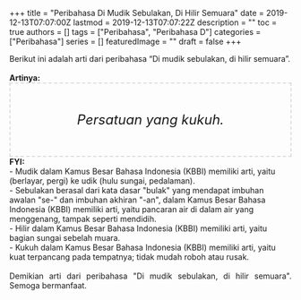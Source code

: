 +++
title = "Peribahasa Di Mudik Sebulakan, Di Hilir Semuara"
date = 2019-12-13T07:07:00Z
lastmod = 2019-12-13T07:07:22Z
description = ""
toc = true
authors = []
tags = ["Peribahasa", "Peribahasa D"]
categories = ["Peribahasa"]
series = []
featuredImage = ""
draft = false
+++

<div dir="ltr" style="text-align: left;" trbidi="on"><div style="text-align: justify;">Berikut ini adalah arti dari peribahasa “Di mudik sebulakan, di hilir semuara”.</div><br /><div style="text-align: justify;"><b>Artinya:</b></div><div style="border: 2px dashed #ddd; font-size: 24px; height: auto; margin: 0 auto; padding: 50px; text-align: center; width: auto;"><i>Persatuan yang kukuh.</i></div><b>FYI:</b><br />- Mudik dalam Kamus Besar Bahasa Indonesia (KBBI) memiliki arti, yaitu (berlayar, pergi) ke udik (hulu sungai, pedalaman).<br />- Sebulakan berasal dari kata dasar "bulak" yang mendapat imbuhan awalan "se-" dan imbuhan akhiran "-an", dalam Kamus Besar Bahasa Indonesia (KBBI) memiliki arti, yaitu pancaran air di dalam air yang menggenang, tampak seperti mendidih.<br />- Hilir dalam Kamus Besar Bahasa Indonesia (KBBI) memiliki arti, yaitu bagian sungai sebelah muara.<br />- Kukuh dalam Kamus Besar Bahasa Indonesia (KBBI) memiliki arti, yaitu kuat terpancang pada tempatnya; tidak mudah roboh atau rusak.<br /><br /><div style="text-align: justify;">Demikian arti dari peribahasa "Di mudik sebulakan, di hilir semuara". Semoga bermanfaat.</div></div>
